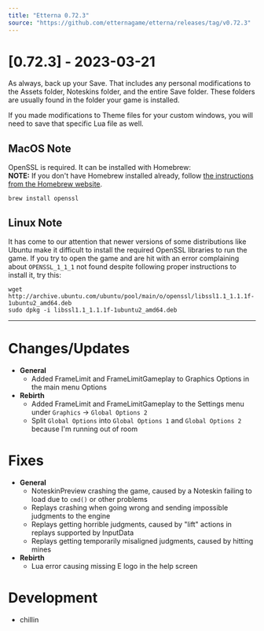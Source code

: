 ```yaml
---
title: "Etterna 0.72.3"
source: "https://github.com/etternagame/etterna/releases/tag/v0.72.3"
---
```


**\[0.72.3\] - 2023-03-21**
===========================

As always, back up your Save. That includes any personal modifications to the Assets folder, Noteskins folder, and the entire Save folder. These folders are usually found in the folder your game is installed.

If you made modifications to Theme files for your custom windows, you will need to save that specific Lua file as well.

MacOS Note
----------

OpenSSL is required. It can be installed with Homebrew:  
**NOTE:** If you don't have Homebrew installed already, follow [the instructions from the Homebrew website](https://brew.sh/).

```shell
brew install openssl
```

Linux Note
----------

It has come to our attention that newer versions of some distributions like Ubuntu make it difficult to install the required OpenSSL libraries to run the game. If you try to open the game and are hit with an error complaining about `OPENSSL_1_1_1` not found despite following proper instructions to install it, try this:

```shell
wget http://archive.ubuntu.com/ubuntu/pool/main/o/openssl/libssl1.1_1.1.1f-1ubuntu2_amd64.deb
sudo dpkg -i libssl1.1_1.1.1f-1ubuntu2_amd64.deb
```

* * *

**Changes/Updates**
===================

* **General**
    * Added FrameLimit and FrameLimitGameplay to Graphics Options in the main menu Options
* **Rebirth**
    * Added FrameLimit and FrameLimitGameplay to the Settings menu under `Graphics` -\> `Global Options 2`
    * Split `Global Options` into `Global Options 1` and `Global Options 2` because I'm running out of room

**Fixes**
=========

* **General**
    * NoteskinPreview crashing the game, caused by a Noteskin failing to load due to `cmd()` or other problems
    * Replays crashing when going wrong and sending impossible judgments to the engine
    * Replays getting horrible judgments, caused by "lift" actions in replays supported by InputData
    * Replays getting temporarily misaligned judgments, caused by hitting mines
* **Rebirth**
    * Lua error causing missing E logo in the help screen

**Development**
===============

* chillin